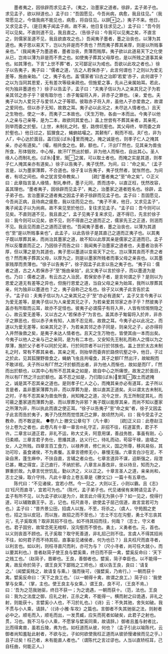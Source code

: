 <!-- { "loadSidebar": true } -->
　　墨者夷之，因徐辟而求见孟子。（夷之，治墨家之道者。徐辟，孟子弟子也。求见孟子，欲以辩道也。）孟子曰：“吾固愿见，今吾尚病，病愈，我且往见。”（我常愿见之，今值我病不能见也，病愈，将自往见。以辞之。）夷子不来。他日，又求见孟子。（是日夷子闻孟子病，故不来，他日复往求见之。）孟子曰：“吾今则可以见矣。不直则道不见，我且直之。（告徐子曰：今我可以见夷之矣，不直言之，则儒家圣道不见，我且欲直攻之也。）吾闻夷子墨者，墨之治丧也，以薄为其道也。夷子思以易天下，岂以为非是而不贵也？然而夷子葬其亲厚，则是以所贱事亲也。”（我闻夷子为墨道者，墨者治丧，贵薄而贱厚。夷子欲以此道易天下之化使从已，岂肯以薄为非是而不贵之也。如使夷子葬其父母厚也，是以所贱之道事其亲也。如其薄也，下言“上世不葬”者，又可鄙足以为戒也。吾欲以此攻之者也。）徐子以告夷子，夷子曰：“儒者之道，‘古之人若保赤子’，此言何谓也？之则以为爱无差等，施由亲始。”（之，夷子名也。盖‘儒家者’曰古之治即‘若爱’赤子，此何谓乎？之以为当同其恩爱，无有差次等级亲疏也。但施爱之事，先从己亲属始耳。若此，何为独非墨道也？）徐子以告孟子，孟子曰：“夫夷子信以为人之亲其兄之子为若亲其邻之赤子乎？彼有取尔也：赤子匍匐将入井，非赤子之罪也。（亲，爱也。夫夷子以为人爱兄子与爱邻人之子等耶。彼取赤子将入井，虽他人子亦爱救之，故谓之爱同也。但以赤子无知，故救之耳。夷子必以此况之，未尽达人情者也。）且天之生物也，使之一本，而夷子二本故也。（天生万物，各由一本而出。今夷子以他人之亲与己亲等，是为二本，故欲同其爱也。）盖上世尝有不葬其亲者，其亲死，则举而委之於壑。（上世，未制礼之时。壑，路傍坑壑也。其父母终，举而委之弃於壑也。）他日过之，狐狸食之，蝇蚋姑嘬之。其颡有Г，睨而不视。夫Г也，非为人Г，中心达於面目。盖归反{ぱ糸}里而掩之。掩之诚是也，则孝子仁人之掩其亲，亦必有道矣。”（嘬，相共食之也。颡，额也。Г，汗出ГГ然也，见其亲为兽虫所食，形体毁败，中心惭，故汗ГГ然出於额，非为他人而惭也，自出其心。圣人缘人心而制礼也。{ぱ糸}里，笼之属，可以取土者也。而掩之实是其道，则孝子仁人掩其亲亦有道矣。）徐子以告夷子，夷子怃然，为间，曰：“命之矣。”（孟子言是，以为墨家薄葬，不合道也。徐子复以告夷子，夷子怃然者，犹怅然也。为间者，有顷之间也。命之犹言受命教矣。）
　　[疏]“墨者夷之”至“命之矣”。○正义曰：此章指言圣人缘情，制礼奉终，墨子元同，质而违中，以直正枉，怃然改容，盖其理也。“墨者夷子，因徐辟而见孟子”，夷之，治墨家之道者姓名也。徐辟，孟子弟子也。言治墨家之道者夷之因孟子弟子徐辟而见孟子也。孟子曰：吾固愿见，今吾尚正病，且待病之瘥愈，我以往而见之也。“夷子不来，他日，又求见孟子”，夷子闻孟子以为尚病，故不来见至於他日，复往求见孟子。“孟子曰：吾今则可以见矣。不直则道不见，我且直之”，孟子见夷子复来求见，遂不得已，先言於徐子曰：我今则可以见矣，欲不见，则不得直己之道而正之，儒家先王之正道，则泯而不见。我且见而直己之道而正彼也。“吾闻夷子墨者，墨之治丧也，以薄为其道也”至“是以所贱事亲也”，此孟子，以此告徐子是其直己之道而正夷子也。以其夷子既以厚葬其亲，而尚治其墨家之道，故不知以此厚其亲是儒家之正道而已。孟子所以反覆直而正之，乃因徐子而告之曰：我闻夷子治墨家之道者也，夫墨者治丧不厚，但以薄之是为其道也，夷子思以墨道以变易天下之化，岂以薄其丧而不贵之者也？然而夷子葬其父母，以厚为之，则是以墨家所贱者而事父母之亲丧也。以其墨家贱厚而贵薄也。“徐子以告夷子”，徐子因孟子此言以告之夷子也。“夷子曰：儒者之道，古之人若保赤子”至“施由亲始”，此又夷子以言於徐子，而以墨道为是也。乃曰：儒者之道，有云古之人治民，若保安赤子者，是言何谓之乎？是则以为恩爱之道无有差等之异也，但施行恩爱之道，当自父母之亲为始耳，我所以厚葬其亲，何为独非以墨道也？之，夷子自称己之名也。徐子又以夷子此言告於孟子。“孟子曰：夫夷子信以为人之亲其兄之子”至“亦必有道矣”，孟子又言今夷子以为爱无差等，是夷子信以为人亲爱其兄之子，为若亲爱其邻家之赤子乎？然彼夷子盖亦有所取而云耳，故亦不足怪也。彼夷子必谓孺子有将入井，人皆有怵惕恻隐之心，故云爱无差等，又以古之人“若保赤子”为言也。盖其赤子匍匐将入於井，非赤子之罪恶也，但以赤子未有知，人故不忍见焉，故救之耳。今夷子必以此况之，而遂以为爱无差等，如亲其兄之子，为若亲其邻之赤子同是，则亲兄之子，必亦得将入井然後救之矣，是夷子未达人情者也。且天之生万物也，皆使其由一本而出矣。今夷子以他人之亲与己之亲同，是为有二本也，又安知先王制礼而称人之情以为之厚薄，施於父子者不以同於兄弟，行於同宗者不以行於邻族也。盖上世於太古未制礼之时，常有不葬其亲者。其亲之死，则抬举而委弃於路傍坑壑之中，他日，子过之於此，见其狐狸野兽食之，蝇蚋飞虫且共嘬食，其子之额ГГ然出汗，故眦睨而不敢详视。夫子所以有ГГ然之汗於额而出者，非为他人而惭也，故如是而ГГ，Г然而出於额也，以其中心有所不忍其亲之如是，故自中心之所痛恨，故发之於面目，所以有ГГ然之汗出於额也。盖不忍之如是，乃归取{ぱ糸}里笼取土而遮掩之，诚是其不忍其亲之道也。是则孝子仁人之心，而掩其亲亦必有道耳，孟子所以言是者，盖非墨家薄葬为非，而以厚葬为是，故以直其正道矣。夫以谓太古未制礼之时，子有不忍其亲为兽虫所食，尚知掩之之道，况今之世，先王所制定其礼，而可蔽之墨家道而薄葬为是、而以厚葬为非邪？夷子既以能厚其亲，而尚不知以墨家之所薄为非，所以执此而直之使正耳。“徐子以告夷子”至“命之矣”者，徐子又因孟子此言而告於夷子，夷子乃怃然而觉悟其己之罪，故顷然为间，曰：我今受孟子之教命，而不敢逆矣。
    ●卷六上·滕文公章句下（凡十章）　　
    [疏]正义曰：此卷赵注分上卷为之者也，此卷凡有十章一章言礼守正，非招不往，枉道富贵，君子不许。二章言以道正君，非礼不运，称大丈夫，阿意用谋，善战务胜，事虽有刚，心归柔顺。三章言君子务仕，思播其道，达义行仁，待礼而动，苟容干禄，逾墙之女，人之所贱。四章言百工食力，以禄养贤，修仁尚义，国之所尊，移风易俗，其功可珍，虽食诸侯，不为素餐。五章言德修无小，暴慢无强。六章言白沙在泥，不染自黑，蓬生麻中，不扶自直，言辅之者众也。七章言道异不谋，迫斯强之，段泄已甚，瞰之得宜，正己直行，不纳於邪。八章言从善改非，坐以待旦，知而为之，罪重於故。九章言忧世饥乱，勤以济之，义以正之。十章言圣人之道，亲亲尚和，志士之操，取介守持。凡此十章合上卷五章是《滕文公》一篇十有五章也。
　　陈代曰：“不见诸侯，宜若小然。今一见之，大则以王，小则以霸。且《志》曰‘枉尺而直寻’，宜若可为也。”（陈代，孟子弟子也。代见诸侯有来聘请见孟子，孟子有所不见，以为孟子欲以是为介，故言此介得无为狭小乎？如一见之，傥得行道，可以辅致霸王乎。志，记也。枉尺直寻，欲使孟子屈己信道，故言宜若可为也。）孟子曰：“昔齐景公田，招虞人以旌，不至，将杀之。（虞人，守苑囿之吏也，招之当以皮冠，而以旌，故招之而不至也。）‘志士不忘在沟壑，勇士不忘丧其元’，孔子奚取焉？取非其招不往也。如不待其招而往，何哉？（志士，守义者也。君子固穷，故常念死无棺椁，没沟壑而不恨也。勇土，义勇者也。元，首也。以义则丧首不顾也。孔子奚取？取守死善道，非礼招己则不往。言虞人不得其招尚不往，如何君子而不待其招，直事妄见诸侯者，何为也已？）且夫枉尺而直寻者，以利言也。如以利，则枉寻直尺而利，亦可为与？（尺小寻者，尚可任大就小，而以要其利也。）昔者赵简子使王良与嬖奚乘，终日而不获一禽，嬖奚反命曰：‘天下之贱工也。’（赵简子，晋卿也。王良，善御者也。嬖奚，简子幸臣也。以不能得一禽，故反命於简子，谓王良天下鄙贱之工师也。）或以告王良，良曰：‘请复之。’（闻嬖奚贱之，故请复与乘。）强而後可，（强嬖奚，乃肯行。）一朝而获十禽。嬖奚反命曰：‘天下之良工也。’（以一朝得十禽，故谓之良工。）简子曰：‘我使掌与女乘。’（掌，主也。使王良主与女乘。）谓王良，良不可，（王良不肯。）曰：‘吾为之范我驰驱，终日不获一；为之诡遇，一朝而获十。（范，法也。王良曰：我为之法度之御，应礼之射，正杀之禽，不能得一。横而射之曰诡遇，非礼之射，则能获十。言嬖奚小人也，不习於礼也。）《诗》云：不失其驰，舍矢如破。我不贯与小人乘，请辞。’（《诗·小雅·车攻》之篇也。言御者不失其驰驱之法，则射者必中之。顺毛而入，顺毛而出，一发贯臧，应矢而死者如破矣，此君子之射也。贯，习也。我不习与小人乘，不愿掌与嬖奚同乘，故请辞。）御者且羞与射者比，比而得禽兽，虽若丘陵，弗为也。如枉道而从彼，何也？（孟子引此以喻陈代，云御者尚知羞耻此射者，不欲与比，子如何欲使我枉正道而从彼骄慢诸侯而见之乎。）且子过矣！枉己者，未有能直人者也。”（谓陈代之言过谬也。人当以直矫枉耳，己自枉曲，何能正人。）
